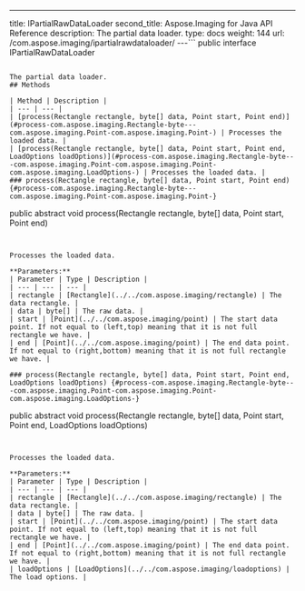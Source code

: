 ---
title: IPartialRawDataLoader
second_title: Aspose.Imaging for Java API Reference
description: The partial data loader.
type: docs
weight: 144
url: /com.aspose.imaging/ipartialrawdataloader/
---```
public interface IPartialRawDataLoader
```

The partial data loader.
## Methods

| Method | Description |
| --- | --- |
| [process(Rectangle rectangle, byte[] data, Point start, Point end)](#process-com.aspose.imaging.Rectangle-byte---com.aspose.imaging.Point-com.aspose.imaging.Point-) | Processes the loaded data. |
| [process(Rectangle rectangle, byte[] data, Point start, Point end, LoadOptions loadOptions)](#process-com.aspose.imaging.Rectangle-byte---com.aspose.imaging.Point-com.aspose.imaging.Point-com.aspose.imaging.LoadOptions-) | Processes the loaded data. |
### process(Rectangle rectangle, byte[] data, Point start, Point end) {#process-com.aspose.imaging.Rectangle-byte---com.aspose.imaging.Point-com.aspose.imaging.Point-}
```
public abstract void process(Rectangle rectangle, byte[] data, Point start, Point end)
```


Processes the loaded data.

**Parameters:**
| Parameter | Type | Description |
| --- | --- | --- |
| rectangle | [Rectangle](../../com.aspose.imaging/rectangle) | The data rectangle. |
| data | byte[] | The raw data. |
| start | [Point](../../com.aspose.imaging/point) | The start data point. If not equal to (left,top) meaning that it is not full rectangle we have. |
| end | [Point](../../com.aspose.imaging/point) | The end data point. If not equal to (right,bottom) meaning that it is not full rectangle we have. |

### process(Rectangle rectangle, byte[] data, Point start, Point end, LoadOptions loadOptions) {#process-com.aspose.imaging.Rectangle-byte---com.aspose.imaging.Point-com.aspose.imaging.Point-com.aspose.imaging.LoadOptions-}
```
public abstract void process(Rectangle rectangle, byte[] data, Point start, Point end, LoadOptions loadOptions)
```


Processes the loaded data.

**Parameters:**
| Parameter | Type | Description |
| --- | --- | --- |
| rectangle | [Rectangle](../../com.aspose.imaging/rectangle) | The data rectangle. |
| data | byte[] | The raw data. |
| start | [Point](../../com.aspose.imaging/point) | The start data point. If not equal to (left,top) meaning that it is not full rectangle we have. |
| end | [Point](../../com.aspose.imaging/point) | The end data point. If not equal to (right,bottom) meaning that it is not full rectangle we have. |
| loadOptions | [LoadOptions](../../com.aspose.imaging/loadoptions) | The load options. |

